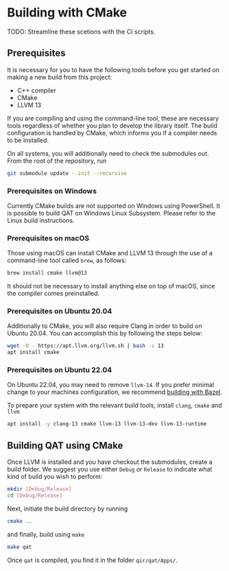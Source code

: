 # Building with CMake

TODO: Streamline these scetions with the CI scripts.

## Prerequisites

It is necessary for you to have the following tools before you get started on
making a new build from this project:

- C++ compiler
- CMake
- LLVM 13

If you are compiling and using the command-line tool, these are necessary tools
regardless of whether you plan to develop the library itself. The build
configuration is handled by CMake, which informs you if a compiler needs to be
installed.

On all systems, you will additionally need to check the submodules out. From the
root of the repository, run

```sh
git submodule update --init --recursive
```

### Prerequisites on Windows

Currently CMake builds are not supported on Windows using PowerShell. It is
possible to build QAT on Windows Linux Subsystem. Please refer to the Linux
build instructions.

### Prerequisites on macOS

Those using macOS can install CMake and LLVM 13 through the use of a
command-line tool called `brew`, as follows:

```sh
brew install cmake llvm@13
```

It should not be necessary to install anything else on top of macOS, since the
compiler comes preinstalled.

### Prerequisites on Ubuntu 20.04

Additionally to CMake, you will also require Clang in order to build on Ubuntu
20.04. You can accomplish this by following the steps below:

```sh
wget -O - https://apt.llvm.org/llvm.sh | bash -s 13
apt install cmake
```

### Prerequisites on Ubuntu 22.04

On Ubuntu 22.04, you may need to remove `llvm-14`. If you prefer minimal change
to your machines configuration, we recommend
[building with Bazel](./building-with-bazel.md).

To prepare your system with the relevant build tools, install `clang`, `cmake`
and `llvm`

```sh
apt install -y clang-13 cmake llvm-13 llvm-13-dev llvm-13-runtime
```

## Building QAT using CMake

Once LLVM is installed and you have checkout the submodules, create a build
folder. We suggest you use either `Debug` or `Release` to indicate what kind of
build you wish to perform:

```sh
mkdir [Debug/Release]
cd [Debug/Release]
```

Next, initiate the build directory by running

```sh
cmake ..
```

and finally, build using `make`

```sh
make qat
```

Once `qat` is compiled, you find it in the folder `qir/qat/Apps/`.
